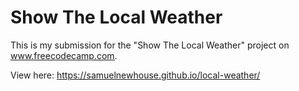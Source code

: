 # Show The Local Weather

This is my submission for the "Show The Local Weather" project on www.freecodecamp.com.

View here: https://samuelnewhouse.github.io/local-weather/